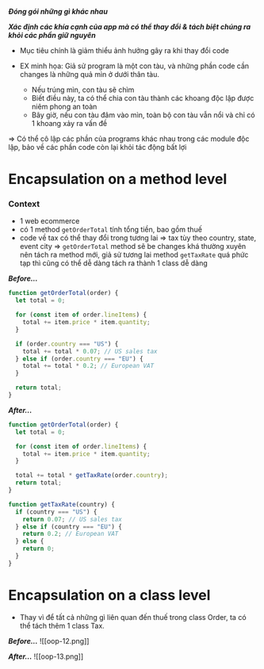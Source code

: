 ***Đóng gói những gì khác nhau***


***Xác định các khía cạnh của app mà có thể thay đổi & tách biệt chúng ra khỏi các phần giữ nguyên***


- Mục tiêu chính là giảm thiểu ảnh hưởng gây ra khi thay đổi code

- EX minh họa: Giả sử program là một con tàu, và những phần code cần changes là những quả mìn ở dưới thân tàu.
	- Nếu trúng mìn, con tàu sẽ chìm
	- Biết điều này, ta có thể chia con tàu thành các khoang độc lập được niêm phong an toàn
	- Bây giờ, nếu con tàu đâm vào mìn, toàn bộ con tàu vẫn nổi và chỉ có 1 khoang xảy ra vấn đề

=> Có thể cô lập các phần của programs khác nhau trong các module độc lập, bảo về các phần code còn lại khỏi tác động bất lợi


# Encapsulation on a method level

### Context

- 1 web ecommerce
- có 1 method `getOrderTotal` tính tổng tiền, bao gồm thuế
- code về tax có thể thay đổi trong tương lai => tax tùy theo country, state, event city
=> `getOrderTotal` method sẽ be changes khá thường xuyên nên tách ra method mới, giả sử tương lai method `getTaxRate` quá phức tạp thì cũng có thể dễ dàng tách ra thành 1 class dễ dàng


***Before...***
```ts
function getOrderTotal(order) {
  let total = 0;

  for (const item of order.lineItems) {
    total += item.price * item.quantity;
  }

  if (order.country === "US") {
    total += total * 0.07; // US sales tax
  } else if (order.country === "EU") {
    total += total * 0.2; // European VAT
  }

  return total;
}
```


***After...***
```ts
function getOrderTotal(order) {
  let total = 0;

  for (const item of order.lineItems) {
    total += item.price * item.quantity;
  }

  total += total * getTaxRate(order.country);
  return total;
}

function getTaxRate(country) {
  if (country === "US") {
    return 0.07; // US sales tax
  } else if (country === "EU") {
    return 0.2; // European VAT
  } else {
    return 0;
  }
}
```


# Encapsulation on a class level

- Thay vì để tất cả những gì liên quan đến thuế trong class Order, ta có thể tách thêm 1 class Tax. 

***Before...***
![[oop-12.png]]


***After...***
![[oop-13.png]]